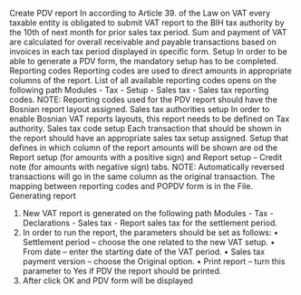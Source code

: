 Create PDV report
In according to Article 39. of the Law on VAT every taxable entity is obligated to submit VAT report to the BIH tax authority by the 10th of next month for prior sales tax period. Sum and payment of VAT are calculated for overall receivable and payable transactions based on invoices in each tax period displayed in specific form.
Setup
In order to be able to generate a PDV form, the mandatory setup has to be completed.
Reporting codes
Reporting codes are used to direct amounts in appropriate columns of the report. List of all available reporting codes opens on the following path Modules - Tax - Setup - Sales tax - Sales tax reporting codes.
NOTE: Reporting codes used for the PDV report should have the Bosnian report layout assigned.
Sales tax authorities setup
In order to enable Bosnian VAT reports layouts, this report needs to be defined on Tax authority.
Sales tax code setup
Each transaction that should be shown in the report should have an appropriate sales tax setup assigned. Setup that defines in which column of the report amounts will be shown are od the Report setup (for amounts with a positive sign) and Report setup – Credit note (for amounts with negative sign) tabs.
NOTE: Automatically reversed transactions will go in the same column as the original transaction. The mapping between reporting codes and POPDV form is in the File.
Generating report
1.	New VAT report is generated on the following path Modules - Tax - Declarations - Sales tax - Report sales tax for the settlement period.
2.	In order to run the report, the parameters should be set as follows:
•	Settlement period – choose the one related to the new VAT setup.
•	From date – enter the starting date of the VAT period.
•	Sales tax payment version – choose the Original option.
•	Print report – turn this parameter to Yes if PDV the report should be printed.
3.	After click OK and PDV form will be displayed

